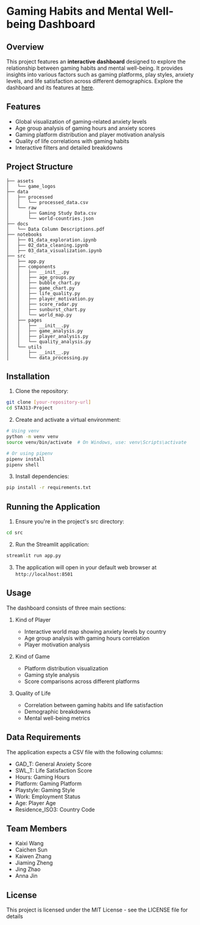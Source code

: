 # Gaming Habits and Mental Well-being Dashboard

## Overview
This project features an **interactive dashboard** designed to explore the relationship between gaming habits and mental well-being. It provides insights into various factors such as gaming platforms, play styles, anxiety levels, and life satisfaction across different demographics. Explore the dashboard and its features at [here](https://sta313-project-5brqsj4nyusr65uvqvjcoq.streamlit.app/).

## Features
- Global visualization of gaming-related anxiety levels
- Age group analysis of gaming hours and anxiety scores
- Gaming platform distribution and player motivation analysis
- Quality of life correlations with gaming habits
- Interactive filters and detailed breakdowns

## Project Structure
```
├── assets
│   └── game_logos
├── data
│   ├── processed
│   │   └── processed_data.csv
│   └── raw
│       ├── Gaming Study Data.csv
│       └── world-countries.json
├── docs
│   └── Data Column Descriptions.pdf
├── notebooks
│   ├── 01_data_exploration.ipynb
│   ├── 02_data_cleaning.ipynb
│   ├── 03_data_visualization.ipynb
├── src
│   ├── app.py
│   ├── components
│   │   ├── __init__.py
│   │   ├── age_groups.py
│   │   ├── bubble_chart.py
│   │   ├── game_chart.py
│   │   ├── life_quality.py
│   │   ├── player_motivation.py
│   │   ├── score_radar.py
│   │   ├── sunburst_chart.py
│   │   └── world_map.py
│   ├── pages
│   │   ├── __init__.py
│   │   ├── game_analysis.py
│   │   ├── player_analysis.py
│   │   └── quality_analysis.py
│   └── utils
│       ├── __init__.py
│       └── data_processing.py
```

## Installation

1. Clone the repository:
```bash
git clone [your-repository-url]
cd STA313-Project
```

2. Create and activate a virtual environment:
```bash
# Using venv
python -m venv venv
source venv/bin/activate  # On Windows, use: venv\Scripts\activate

# Or using pipenv
pipenv install
pipenv shell
```

3. Install dependencies:
```bash
pip install -r requirements.txt
```

## Running the Application

1. Ensure you're in the project's src directory:
```bash
cd src
```

2. Run the Streamlit application:
```bash
streamlit run app.py
```

3. The application will open in your default web browser at `http://localhost:8501`


## Usage
The dashboard consists of three main sections:

1. Kind of Player
   - Interactive world map showing anxiety levels by country
   - Age group analysis with gaming hours correlation
   - Player motivation analysis

2. Kind of Game
   - Platform distribution visualization
   - Gaming style analysis
   - Score comparisons across different platforms

3. Quality of Life
   - Correlation between gaming habits and life satisfaction
   - Demographic breakdowns
   - Mental well-being metrics

## Data Requirements
The application expects a CSV file with the following columns:
- GAD_T: General Anxiety Score
- SWL_T: Life Satisfaction Score
- Hours: Gaming Hours
- Platform: Gaming Platform
- Playstyle: Gaming Style
- Work: Employment Status
- Age: Player Age
- Residence_ISO3: Country Code

## Team Members
- Kaixi Wang
- Caichen Sun
- Kaiwen Zhang
- Jiaming Zheng
- Jing Zhao
- Anna Jin

## License
This project is licensed under the MIT License - see the LICENSE file for details

